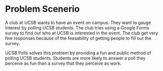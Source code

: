 # Problem Scenerio

A club at UCSB wants to have an event on campus. They want to gauge interest by polling UCSB students. The club tries using a Google Forms survey to find out who at UCSB is interested in the event. The club get very few responses because of the feasability of getting people to fill out the survey. 

UCSB Polls solves this problem by providing a fun and public method of polling UCSB students. Students are more likely to answer a poll they perceive as fun than a survey that they perceive as work.
